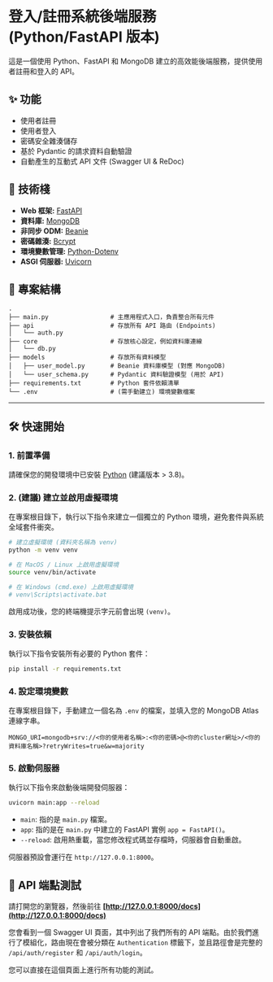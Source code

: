 # 登入/註冊系統後端服務 (Python/FastAPI 版本)

這是一個使用 Python、FastAPI 和 MongoDB 建立的高效能後端服務，提供使用者註冊和登入的 API。

## ✨ 功能

-   使用者註冊
-   使用者登入
-   密碼安全雜湊儲存
-   基於 Pydantic 的請求資料自動驗證
-   自動產生的互動式 API 文件 (Swagger UI & ReDoc)

## 🚀 技術棧

-   **Web 框架:** [FastAPI](https://fastapi.tiangolo.com/)
-   **資料庫:** [MongoDB](https://www.mongodb.com/)
-   **非同步 ODM:** [Beanie](https://github.com/roman-right/beanie)
-   **密碼雜湊:** [Bcrypt](https://github.com/pyca/bcrypt/)
-   **環境變數管理:** [Python-Dotenv](https://github.com/theskumar/python-dotenv)
-   **ASGI 伺服器:** [Uvicorn](https://www.uvicorn.org/)

## 📂 專案結構

```
.
├── main.py                 # 主應用程式入口，負責整合所有元件
├── api                     # 存放所有 API 路由 (Endpoints)
│   └── auth.py
├── core                    # 存放核心設定，例如資料庫連線
│   └── db.py
├── models                  # 存放所有資料模型
│   ├── user_model.py       # Beanie 資料庫模型 (對應 MongoDB)
│   └── user_schema.py      # Pydantic 資料驗證模型 (用於 API)
├── requirements.txt        # Python 套件依賴清單
└── .env                    # (需手動建立) 環境變數檔案
```

---

## 🛠️ 快速開始

### 1. 前置準備

請確保您的開發環境中已安裝 [Python](https://www.python.org/) (建議版本 > 3.8)。

### 2. (建議) 建立並啟用虛擬環境

在專案根目錄下，執行以下指令來建立一個獨立的 Python 環境，避免套件與系統全域套件衝突。

```bash
# 建立虛擬環境 (資料夾名稱為 venv)
python -m venv venv

# 在 MacOS / Linux 上啟用虛擬環境
source venv/bin/activate

# 在 Windows (cmd.exe) 上啟用虛擬環境
# venv\Scripts\activate.bat
```
啟用成功後，您的終端機提示字元前會出現 `(venv)`。

### 3. 安裝依賴

執行以下指令安裝所有必要的 Python 套件：

```bash
pip install -r requirements.txt
```

### 4. 設定環境變數

在專案根目錄下，手動建立一個名為 `.env` 的檔案，並填入您的 MongoDB Atlas 連線字串。

```
MONGO_URI=mongodb+srv://<你的使用者名稱>:<你的密碼>@<你的cluster網址>/<你的資料庫名稱>?retryWrites=true&w=majority
```

### 5. 啟動伺服器

執行以下指令來啟動後端開發伺服器：

```bash
uvicorn main:app --reload
```
-   `main`: 指的是 `main.py` 檔案。
-   `app`: 指的是在 `main.py` 中建立的 FastAPI 實例 `app = FastAPI()`。
-   `--reload`: 啟用熱重載，當您修改程式碼並存檔時，伺服器會自動重啟。

伺服器預設會運行在 `http://127.0.0.1:8000`。

## 🔌 API 端點測試

請打開您的瀏覽器，然後前往 **[http://127.0.0.1:8000/docs](http://127.0.0.1:8000/docs)**

您會看到一個 Swagger UI 頁面，其中列出了我們所有的 API 端點。由於我們進行了模組化，路由現在會被分類在 `Authentication` 標籤下，並且路徑會是完整的 `/api/auth/register` 和 `/api/auth/login`。

您可以直接在這個頁面上進行所有功能的測試。
